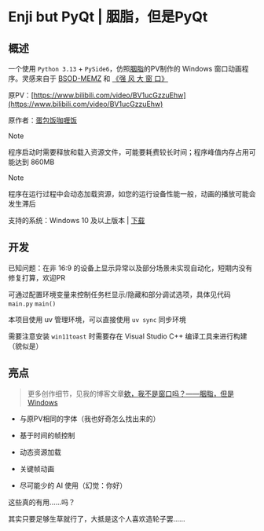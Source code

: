 
# Enji but PyQt | 胭脂，但是PyQt

## 概述

一个使用 `Python 3.13` + `PySide6`，仿照[胭脂](https://www.bilibili.com/video/BV1ucGzzuEhw/)的PV制作的 Windows 窗口动画程序。灵感来自于 [BSOD-MEMZ](https://github.com/BSOD-MEMZ) 和 [《强 风 大 窗 口》](https://github.com/SunnyDesignor/PowerfulWindSlickedBackHairCS-LX_Improve)

原PV：[https://www.bilibili.com/video/BV1ucGzzuEhw](https://www.bilibili.com/video/BV1ucGzzuEhw)

原作者：[蛋包饭咖喱饭](https://www.bilibili.com/video/BV1ucGzzuEhw/)

> [!NOTE]
> 程序启动时需要释放和载入资源文件，可能要耗费较长时间；程序峰值内存占用可能达到 860MB

> [!NOTE]
> 程序在运行过程中会动态加载资源，如您的运行设备性能一般，动画的播放可能会发生滞后

支持的系统：Windows 10 及以上版本 | [下载](https://github.com/hxabcd/enji_but_pyqt/releases)

## 开发

已知问题：在非 16:9 的设备上显示异常以及部分场景未实现自动化，短期内没有修复打算，欢迎PR

可通过配置环境变量来控制任务栏显示/隐藏和部分调试选项，具体见代码 `main.py` `main()`

本项目使用 uv 管理环境，可以直接使用 `uv sync` 同步环境

需要注意安装 `win11toast` 时需要存在 Visual Studio C++ 编译工具来进行构建（貌似是）

## 亮点

> 更多创作细节，见我的博客文章[欸，我不是窗口吗？——胭脂，但是Windows](https://0xabcd.dev/posts/enji_but_pyqt/)

* 与原PV相同的字体（我也好奇怎么找出来的）

* 基于时间的帧控制

* 动态资源加载

* 关键帧动画

* 尽可能少的 AI 使用（幻觉：你好）

这些真的有用……吗？

其实只要足够生草就行了，大抵是这个人喜欢造轮子罢……
